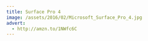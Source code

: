 ```yaml
---
title: Surface Pro 4
image: /assets/2016/02/Microsoft_Surface_Pro_4.jpg
advert:
  - http://amzn.to/1NWfc6C
---
```

